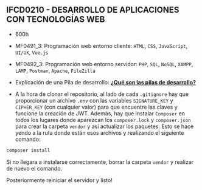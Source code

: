 ## IFCD0210 - DESARROLLO DE APLICACIONES CON TECNOLOGÍAS WEB

- 600h

- MF0491_3: Programación web entorno cliente: `HTML`, `CSS`, `JavaScript`, `UI/UX`, `Vue.js`

- MF0492_3: Programación web entorno servidor: `PHP`, `SQL`, `NoSQL`, `XAMPP`, `LAMP`, `Postman`, `Apache`, `FileZilla`

- Explicación de una Pila de desarrollo: [**¿Qué son las pilas de desarrollo?**](https://www.noitech.net/es/la-mejor-pila-de-tecnologia-para-sus-proyectos-guia-completa/)

- A la hora de clonar el repositorio, al lado de cada `.gitignore` hay que proporcionar un archivo `.env` con las variables `SIGNATURE_KEY` y `CIPHER_KEY` (con cualquier valor) para que encuentre las claves y funcione la creación de JWT. Además, hay que instalar `Composer` en todos los lugares donde aparezcan los `composer.lock` y `composer.json` para crear la carpeta `vendor` y así actualizar los paquetes. Esto se hace yendo a la ruta donde están esos archivos y realizando el siguiente comando:

```bash
composer install
```

Si no llegara a instalarse correctamente, borrar la carpeta `vendor` y realizar de nuevo el comando.

Posteriormente reiniciar el servidor y listo!
